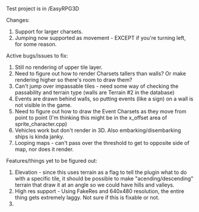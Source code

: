 Test project is in /EasyRPG3D

Changes:

1. Support for larger charsets.
2. Jumping now supported as movement - EXCEPT if you're turning left, for some reason.

Active bugs/issues to fix:

1. Still no rendering of upper tile layer.
2. Need to figure out how to render Charsets tallers than walls? Or make rendering higher so there's room to draw them?
3. Can't jump over impassable tiles - need some way of checking the passability and terrain type (walls are Terrain #2 in the database)
4. Events are drawn behind walls, so putting events (like a sign) on a wall is not visible in the game.
5. Need to figure out how to draw the Event Charsets as they move from point to point (I'm thinking this might be in the x_offset area of sprite_character.cpp)
6. Vehicles work but don't render in 3D. Also embarking/disembarking ships is kinda janky.
7. Looping maps - can't pass over the threshold to get to opposite side of map, nor does it render.


Features/things yet to be figured out:

1. Elevation - since this uses terrain as a flag to tell the plugin what to do with a specific tile, it should be possible to make "acending/descending" terrain that draw it at an angle so we could have hills and valleys.
2. High res support - Using FakeRes and 640x480 resolution, the entire thing gets extremely laggy. Not sure if this is fixable or not.
3. 
